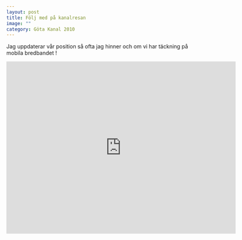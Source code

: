 ```yaml
---
layout: post
title: Följ med på kanalresan
image: ""
category: Göta Kanal 2010
---
```

Jag uppdaterar vår position så ofta jag hinner och om vi har täckning på mobila bredbandet !

<iframe src="https://www.google.com/maps/embed?pb=!1m18!1m12!1m3!1d1183700.693832512!2d13.845531761427845!3d58.449966601522114!2m3!1f0!2f0!3f0!3m2!1i1024!2i768!4f13.1!3m3!1m2!1s0x0%3A0x432ee38a6dd0c35b!2zNTfCsDMwJzAwLjAiTiAxM8KwNDQnMjguOSJF!5e1!3m2!1ssv!2sse!4v1659179868910!5m2!1ssv!2sse" width="600" height="450" style="border:0;" allowfullscreen="" loading="lazy" referrerpolicy="no-referrer-when-downgrade"></iframe>